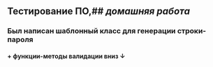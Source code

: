 ## Тестирование ПО,## *домашняя работа*
### Был написан шаблонный класс для генерации строки-пароля
#### + функции-методы валидации вниз ↓
